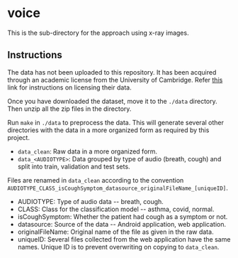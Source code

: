 # voice
This is the sub-directory for the approach using x-ray images.

## Instructions
The data has not been uploaded to this repository.
It has been acquired through an academic license from the University of Cambridge.
Refer [this](https://covid-19-sounds.org/en/blog/data_sharing.html) link for instructions on licensing their data.

Once you have downloaded the dataset, move it to the `./data` directory. Then unzip all the zip files in the directory.

Run `make` in `./data` to preprocess the data.
This will generate several other directories with the data in a more organized form as required by this project.
* `data_clean`: Raw data in a more organized form.
* `data_<AUDIOTYPE>`: Data grouped by type of audio (breath, cough) and split into train, validation and test sets.

Files are renamed in `data_clean` according to the convention `AUDIOTYPE_CLASS_isCoughSymptom_datasource_originalFileName_[uniqueID]`.  
* AUDIOTYPE: Type of audio data -- breath, cough.  
* CLASS: Class for the classification model -- asthma, covid, normal.  
* isCoughSymptom: Whether the patient had cough as a symptom or not.  
* datasource: Source of the data -- Android application, web application. 
* originalFileName: Original name of the file as given in the raw data.  
* uniqueID: Several files collected from the web application have the same names. Unique ID is to prevent overwriting on copying to `data_clean`.  
